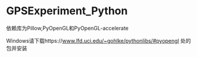 # GPSExperiment_Python

依赖库为Pillow,PyOpenGL和PyOpenGL-accelerate

Windows请下载https://www.lfd.uci.edu/~gohlke/pythonlibs/#pyopengl 处的包并安装
